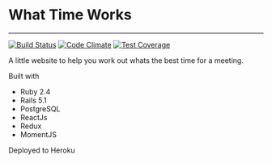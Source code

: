 # What Time Works
---
[![Build Status](https://travis-ci.org/hanloong/whattimeworks.svg?branch=master)](https://travis-ci.org/hanloong/whattimeworks)
[![Code Climate](https://codeclimate.com/github/hanloong/whattimeworks/badges/gpa.svg)](https://codeclimate.com/github/hanloong/whattimeworks)
[![Test Coverage](https://codeclimate.com/github/hanloong/whattimeworks/badges/coverage.svg)](https://codeclimate.com/github/hanloong/whattimeworks/coverage)

A little website to help you work out whats the best time for a meeting.

Built with
* Ruby 2.4
* Rails 5.1
* PostgreSQL
* ReactJs
* Redux
* MomentJS

Deployed to Heroku
